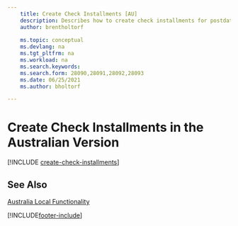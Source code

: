 ```yaml
---
    title: Create Check Installments [AU]
    description: Describes how to create check installments for postdated checks, define the number of installments that a payment will be divided into, the percent of interest, and the period in which the checks will be created in the Australian version.
    author: brentholtorf
    
    ms.topic: conceptual
    ms.devlang: na
    ms.tgt_pltfrm: na
    ms.workload: na
    ms.search.keywords:
    ms.search.form: 28090,28091,28092,28093
    ms.date: 06/25/2021
    ms.author: bholtorf

---
```

# Create Check Installments in the Australian Version

[!INCLUDE [create-check-installments](../includes/AUNZ/create-check-installments.md)]

## See Also

[Australia Local Functionality](australia-local-functionality.md)


[!INCLUDE[footer-include](../../includes/footer-banner.md)]
